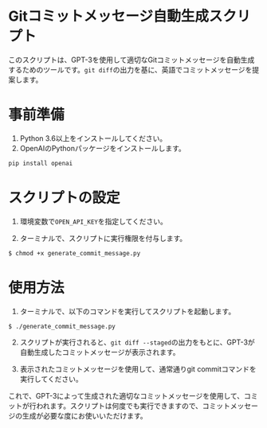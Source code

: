 # Gitコミットメッセージ自動生成スクリプト

このスクリプトは、GPT-3を使用して適切なGitコミットメッセージを自動生成するためのツールです。`git diff`の出力を基に、英語でコミットメッセージを提案します。

# 事前準備
1. Python 3.6以上をインストールしてください。
2. OpenAIのPythonパッケージをインストールします。

```bash
pip install openai
```

# スクリプトの設定
1. 環境変数で`OPEN_API_KEY`を指定してください。

2. ターミナルで、スクリプトに実行権限を付与します。

```bash
$ chmod +x generate_commit_message.py
```

# 使用方法
1. ターミナルで、以下のコマンドを実行してスクリプトを起動します。

```bash
$ ./generate_commit_message.py
```

2. スクリプトが実行されると、`git diff --staged`の出力をもとに、GPT-3が自動生成したコミットメッセージが表示されます。

3. 表示されたコミットメッセージを使用して、通常通りgit commitコマンドを実行してください。

これで、GPT-3によって生成された適切なコミットメッセージを使用して、コミットが行われます。スクリプトは何度でも実行できますので、コミットメッセージの生成が必要な度にお使いいただけます。
